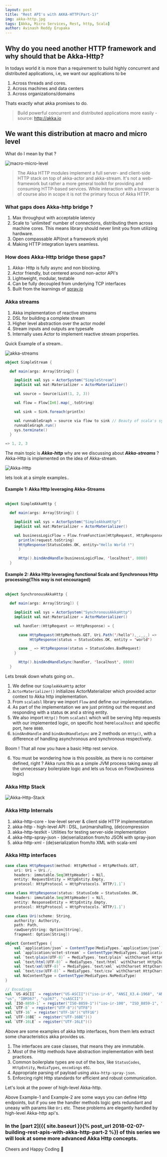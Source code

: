 ```yaml
---
layout: post
title: "Rest API's with AKKA-HTTP(Part-1)"
img: akka-http.jpg
tags: [Akka, Micro Services, Rest, http, Scala]
author: Avinash Reddy Erupaka
---
```

## Why do you need another HTTP framework and why should that be Akka-Http?

In todays world it is more than a requirement to build highly concurrent and distributed applications, i.e, we want our applications to be

1. Across threads and cores.
2. Across machines and data centers
3. Across organizations/domains

Thats exactly what akka promises to do.

> Build powerful concurrent and distributed applications more easily - source: http://akka.io

## We want this distribution at macro and micro level

What do I mean by that ?

![macro-micro-level]({{site.baseurl}}/assets/img/macro-micro-level.png)

> The Akka HTTP modules implement a full server- and client-side HTTP stack on top of akka-actor and akka-stream. It's not a web-framework but rather a more general toolkit for providing and consuming HTTP-based services. While interaction with a browser is of course also in scope it is not the primary focus of Akka HTTP.

### What gaps does Akka-http bridge ?

1. Max throughput with acceptable latency
2. Scale to 'unlimited' number of connections, distributing  them across machine cores.
This means library should never limit you from utilizing hardware.
3. Open compassable API(not a framework style)
4. Making HTTP integration layers seamless.

### How does Akka-Http bridge these gaps?

1. Akka- Http is fully async and non blocking.
2. Actor friendly, but centered around non-actor API's
3. Lightweight, modular, testable
4. Can be fully decoupled from underlying TCP interfaces
5. Built from the learnings of [spray.io](http://spray.io/)

### Akka streams

1. Akka implementation of reactive streams
2. DSL for building a complete stream
3. Higher level abstraction over the actor model
4. Stream inputs and outputs are typesafe
5. Internally uses Actor to implement reactive stream properties.

Quick Example of a stream..

![akka-streams]({{site.baseurl}}/assets/img/akka-streams.jpg)
```scala
object SimpleStream {

  def main(args: Array[String]) {

    implicit val sys = ActorSystem("SimpleStream")
    implicit val mat:Materializer = ActorMaterializer()

    val source = Source(List(1, 2, 3))

    val flow = Flow[Int].map(_.toString)

    val sink = Sink.foreach(println)

    val runnableGraph = source via flow to sink // Beauty of scala's syntactic sugar
    runnableGraph.run()
    sys.terminate()
  }

=> 1, 2, 3
```
The main topic is ***Akka-http*** why are we discussing about ***Akka-streams*** ?
Akka-Http is implemented on the idea of Akka-stream.

![Akka-Http]({{site.baseurl}}/assets/img/akka-http-flow.jpg)

lets look at a simple examples..

#### Example 1: Akka Http leveraging Akka-Streams

```scala

object SimpleAkkaHttp {

  def main(args: Array[String]) {

    implicit val sys = ActorSystem("SimpleAkkaHttp")
    implicit val mat:Materializer = ActorMaterializer()

    val businessLogicFlow = Flow.fromFunction[HttpRequest, HttpResponse](request =>
      println(request.toString)
      HttpResponse(StatusCodes.OK, entity="Hello World !")
      )

      Http().bindAndHandle(businessLogicFlow, 'localhost', 8080)
  }

```
#### Example 2: Akka Http leveraging functional Scala and Synchronous Http processing(This way is not encouraged)

```scala

object SynchronousAkkaHttp {

  def main(args: Array[String]) {

    implicit val sys = ActorSystem("SynchronousAkkaHttp")
    implicit val mat:Materializer = ActorMaterializer()

    val handler:(HttpRequest => HttpResponse) = {

      case HttpRequest(HttpMethods.GET, Uri.Path('/hello'),_,_,_) =>
           HttpResponse(status = StatusCodes.OK, entity = 'world')

      case _ => HttpResponse(status = StatusCodes.BadRequest)
    }

      Http().bindAndHandleSync(handler, 'localhost', 8080)
  }

```
Lets break down whats going on..

1. We define our `SimpleAkkaHttp` actor
2. `ActorMaterializer()` initializes ActorMaterializer which provided actor context to Akka http implementation.
3. From `scaladsl` library we import `Flow` and define our implementation.
4. As part of the implementation we are just printing out the request and responding with a status `OK` and a string entity.
5. We also import `Http()` from `scaladsl` which will be serving http requests with our implemented logic, on specific host here`localhost` and specific port, here `8080`.
6. `bindAndHandle` and `bindAndHandleSync` are 2 methods on `Http()`, with a difference of handling asynchronous and synchronous respectively.

Boom ! That all now you have a basic Http rest service.

6. You must be wondering how is this possible, as there is no container defined, right ?
Akka runs this as a simple JVM process taking away all the unnecessary boilerplate logic and lets us focus on Flow(business logic)

### Akka Http Stack

![Akka-Http-Stack]({{site.baseurl}}/assets/img/akka-http-stack.jpg)

### Akka Http Internals
1. akka-http-core - low-level server & client side HTTP implementation
2. akka-http - high-level API : DSL, (un)marshalling, (de)compression
3. akka-http-testkit - Utilities for testing server-side implementation
4. akka-http-spray-json - (de)serialization from/to JSON with spray-json
5. akka-http-xml - (de)serialization from/to XML with scala-xml

### Akka Http interfaces

```scala
case class HttpRequest(method: HttpMethod = HttpMethods.GET,
    uri: Uri = Uri./,
    headers: immutable.Seq[HttpHeader] = Nil,
    entity: RequestEntity = HttpEntity.Empty,
    protocol: HttpProtocol = HttpProtocols.`HTTP/1.1`)

case class HttpResponse(status: StatusCode = StatusCodes.OK,
    headers: immutable.Seq[HttpHeader] = Nil,
    entity: ResponseEntity = HttpEntity.Empty,
    protocol: HttpProtocol = HttpProtocols.`HTTP/1.1`)

case class Uri(scheme: String,
    authority: Authority,
    path: Path,
    rawQueryString: Option[String],
    fragment: Option[String])

object ContentTypes {
    val `application/json` = ContentType(MediaTypes.`application/json`)
    val `application/octet-stream` = ContentType(MediaTypes.`application/octet-stream`)
    val `text/plain(UTF-8)` = MediaTypes.`text/plain` withCharset HttpCharsets.`UTF-8`
    val `text/html(UTF-8)` = MediaTypes.`text/html` withCharset HttpCharsets.`UTF-8`
    val `text/xml(UTF-8)` = MediaTypes.`text/xml` withCharset HttpCharsets.`UTF-8`
    val `text/csv(UTF-8)` = MediaTypes.`text/csv` withCharset HttpCharsets.`UTF-8`
    val NoContentType = ContentType(MediaTypes.NoMediaType)
}

// Encodings
val `US-ASCII` = register("US-ASCII")("iso-ir-6", "ANSI_X3.4-1968", "ANSI_X3.4-1986", "ISO_646.irv:1991", "ASCII", "ISO646-US",
"us", "IBM367", "cp367", "csASCII")
val `ISO-8859-1` = register("ISO-8859-1")("iso-ir-100", "ISO_8859-1", "latin1", "l1", "IBM819", "CP819", "csISOLatin1")
val `UTF-8` = register("UTF-8")("UTF8")
val `UTF-16` = register("UTF-16")("UTF16")
val `UTF-16BE` = register("UTF-16BE")()
val `UTF-16LE` = register("UTF-16LE")()
```
Above are some examples of akka http interfaces, from them lets extract some characteristics akka provides us.

1. The interfaces are case classes, that means they are immutable.
2. Most of the Http methods have abstraction implementation with best practices.
3. Common boilerplate types are out of the box, like `StatusCodes`, `HttpEntity`, `MediaTypes`, `encodings` etc.
4. Appropriate parsing of payload using `akka-http-spray-json`.
5. Enforcing right Http standards for efficient and robust communication.

Let's look at the power of high-level Akka-http.

Above Example-1 and Example-2 are some ways you can define Http endpoints, but if you see the handler methods logic gets redundant and uneasy with params like `Uri` etc. These problems are elegantly handled by high-level Akka-http api's.

### In the [part 2]({{ site.baseurl }}{% post_url 2018-02-07-building-rest-apis-with-akka-http-part-2 %}) of this series we will look at some more advanced Akka Http concepts.

Cheers and Happy Coding 🤘
